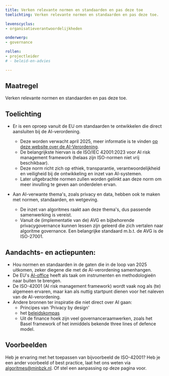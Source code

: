 ```yaml
---
title: Verken relevante normen en standaarden en pas deze toe
toelichting: Verken relevante normen en standaarden en pas deze toe.

levenscyclus:
- organisatieverantwoordelijkheden

onderwerp:
- governance

rollen:
- projectleider
# - beleid-en-advies

---
```


<!-- tags -->

## Maatregel

Verken relevante normen en standaarden en pas deze toe.

## Toelichting

* Er is een oproep vanuit de EU om standaarden te ontwikkelen die direct aansluiten bij de AI-verordening. 
  * Deze worden verwacht april 2025, meer informatie is te vinden [op deze website over de AI-Verordening](https://artificialintelligenceact.eu/standard-setting/).
  * De belangrijkste hiervan is de ISO/IEC 42001:2023 voor AI risk management framework (helaas zijn ISO-normen niet vrij beschikbaar).
  * Deze norm richt zich op ethiek, transparantie, verantwoordelijkheid en veiligheid bij de ontwikkeling en inzet van AI-systemen.
  * Later uitgebrachte normen zullen worden gelinkt aan deze norm om meer invulling te geven aan onderdelen ervan.

* Aan AI-verwante thema's, zoals privacy en data, hebben ook te maken met normen, standaarden, en wetgeving. 
  * De inzet van algoritmes raakt aan deze thema's, dus passende samenwerking is vereist.
  * Vanuit de (implementatie van de) AVG en bijbehorende privacygovernance kunnen lessen zijn geleerd die zich vertalen naar algoritme governance. Een belangrijke standaard m.b.t. de AVG is de ISO-27001.
 
## Aandachts- en actiepunten:
* Hou normen en standaarden in de gaten die in de loop van 2025 uitkomen, zeker diegene die met de AI-verordening samenhangen.
* De EU's [AI-office](https://digital-strategy.ec.europa.eu/en/policies/ai-office) heeft als taak om instrumenten en methodologieën naar buiten te brengen.
* De ISO-42001 (AI risk management framework) wordt vaak nog als (te) algemeen ervaren, maar kan als nuttig startpunt dienen voor het naleven van de AI-verordening.
* Andere bronnen ter inspiratie die niet direct over AI gaan:
  * Principes van 'Privacy by design'
  * het [beleidskompas](https://www.kcbr.nl/beleid-en-regelgeving-ontwikkelen/beleidskompas)
  * Uit de finance hoek zijn veel governanceraamwerken, zoals het Basel framework of het inmiddels bekende three lines of defence model.

## Voorbeelden

Heb je ervaring met het toepassen van bijvoorbeeld de ISO-42001? Heb je een ander voorbeeld of best practice, laat het ons weten via algoritmes@minbzk.nl. Of stel een aanpassing op deze pagina voor.

